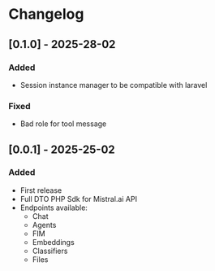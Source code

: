 # Changelog

## [0.1.0] - 2025-28-02

### Added
- Session instance manager to be compatible with laravel
### Fixed
- Bad role for tool message

## [0.0.1] - 2025-25-02

### Added

- First release
- Full DTO PHP Sdk for Mistral.ai API
- Endpoints available:
  - Chat
  - Agents
  - FIM
  - Embeddings
  - Classifiers
  - Files
